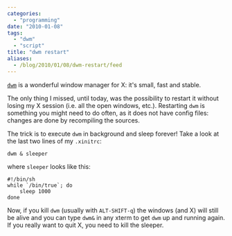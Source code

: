```yaml
---
categories:
  - "programming"
date: "2010-01-08"
tags:
  - "dwm"
  - "script"
title: "dwm restart"
aliases:
  - /blog/2010/01/08/dwm-restart/feed
---
```


[`dwm`][1] is a wonderful window manager for X: it's small, fast and stable.

The
only thing I missed, until today, was the possibility to restart it without
losing my X session (i.e. all the open windows, etc.). Restarting `dwm` is
something you might need to do often, as it does not have config files: changes
are done by recompiling the sources.

The trick is to execute `dwm` in background
and sleep forever! Take a look at the last two lines of my `.xinitrc`:

    dwm & sleeper

where `sleeper` looks like this:

    #!/bin/sh
    while `/bin/true`; do
        sleep 1000
    done

Now, if you kill `dwm` (usually with `ALT-SHIFT-q`) the windows (and X) will
still be alive and you can type `dwm&` in any xterm to get `dwm` up and running
again. If you really want to quit X, you need to kill the sleeper. 

   [1]: http://dwm.suckless.org/

